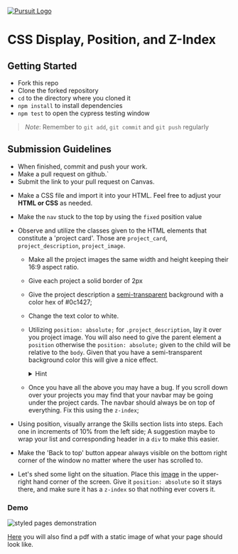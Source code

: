 [![Pursuit Logo](https://avatars1.githubusercontent.com/u/5825944?s=200&v=4)](https://pursuit.org)

# CSS Display, Position, and Z-Index

## Getting Started 
* Fork this repo
* Clone the forked repository
* `cd` to the directory where you cloned it
* `npm install` to install dependencies
* `npm test` to open the cypress testing window

> *Note*: Remember to `git add`, `git commit` and `git push` regularly

## Submission Guidelines
  * When finished, commit and push your work.
  * Make a pull request on github.`
  * Submit the link to your pull request on Canvas. 


- Make a CSS file and import it into your HTML. Feel free to adjust your **HTML or CSS** as needed.
- Make the `nav` stuck to the top by using the `fixed` position value
- Observe and utilize the classes given to the HTML elements that constitute a 'project card'. Those are `project_card`, `project_description`, `project_image`.  

  * Make all the project images the same width and height keeping their 16:9 aspect ratio. 
  * Give each project a solid border of 2px
  * Give the project description a [semi-transparent](https://www.w3schools.com/cssref/func_rgba.asp) background with a color hex of #0c1427;
  * Change the text color to white.
  * Utilizing `position: absolute;` for `.project_description`, lay it over you project image. You will also need to give the parent element a `position` otherwise the `position: absolute;` given to the child will be relative to the `body`. Given that you have a semi-transparent background color this will give a nice effect.

    <details>
      <summary>Hint</summary>

      Read about [`position: absolute;`](https://css-tricks.com/almanac/properties/p/position/)
    </details>

  * Once you have all the above you may have a bug. If you scroll down over your projects you may find that your navbar may be going under the project cards. The navbar should always be on top of everything. Fix this using the `z-index`; 

- Using position, visually arrange the Skills section lists into steps. Each one in increments of 10% from the left side; A suggestion maybe to wrap your list and corresponding header in a `div` to make this easier.

- Make the 'Back to top' button appear always visible on the bottom right corner of the window no matter where the user has scrolled to.

- Let's shed some light on the situation. Place this [image](http://www.sunnysidedrama.com/index/Welcome_files/Playtime_Sun-4.png) in the upper-right hand corner of the screen. Give it `position: absolute` so it stays there, and make sure it has a `z-index` so that nothing ever covers it.

### Demo
![styled pages demonstration](/assets/position_z-index_demo.gif)

[Here](/assets/position_z-index.pdf) you will also find a pdf with a static image of what your page should look like. 